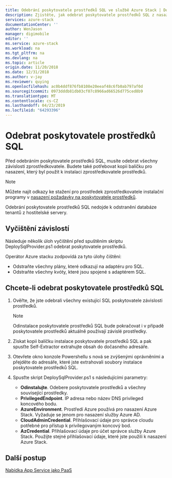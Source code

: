 ```yaml
---
title: Odebrání poskytovatele prostředků SQL ve službě Azure Stack | Dokumentace Microsoftu
description: Zjistěte, jak odebrat poskytovatele prostředků SQL z nasazení služby Azure Stack.
services: azure-stack
documentationCenter: ''
author: WenJason
manager: digimobile
editor: ''
ms.service: azure-stack
ms.workload: na
ms.tgt_pltfrm: na
ms.devlang: na
ms.topic: article
origin.date: 11/20/2018
ms.date: 12/31/2018
ms.author: v-jay
ms.reviewer: quying
ms.openlocfilehash: ac0b4ddf876fb8108e20eeaf48c6fb0ab797af0d
ms.sourcegitcommit: 0973dddb81db03cf07c8966ad66526d775ced8b9
ms.translationtype: MT
ms.contentlocale: cs-CZ
ms.lasthandoff: 04/23/2019
ms.locfileid: "64293396"
---
```

# <a name="remove-the-sql-resource-provider"></a>Odebrat poskytovatele prostředků SQL

Před odebráním poskytovatele prostředků SQL, musíte odebrat všechny závislosti zprostředkovatele. Budete také potřebovat kopii balíčku pro nasazení, který byl použit k instalaci zprostředkovatele prostředků.

> [!NOTE]
> Můžete najít odkazy ke stažení pro prostředek zprostředkovatele instalační programy v [nasazení požadavky na poskytovatele prostředků](./azure-stack-sql-resource-provider-deploy.md#prerequisites).

Odebrání poskytovatele prostředků SQL nedojde k odstranění databáze tenantů z hostitelské servery.

## <a name="dependency-cleanup"></a>Vyčištění závislostí

Následuje několik úloh vyčištění před spuštěním skriptu DeploySqlProvider.ps1 odebrat poskytovatele prostředků.

Operátor Azure stacku zodpovídá za tyto úlohy čištění:

* Odstraňte všechny plány, které odkazují na adaptéru pro SQL.
* Odstraňte všechny kvóty, které jsou spojené s adaptérem SQL.

## <a name="to-remove-the-sql-resource-provider"></a>Chcete-li odebrat poskytovatele prostředků SQL

1. Ověřte, že jste odebrali všechny existující SQL poskytovatele závislosti prostředků.

   > [!NOTE]
   > Odinstalace poskytovatele prostředků SQL bude pokračovat i v případě poskytovatele prostředků aktuálně používají závislé prostředky.
  
2. Získat kopii balíčku instalace poskytovatele prostředků SQL a pak spusťte Self-Extractor extrahujte obsah do dočasného adresáře.

3. Otevřete okno konzole Powershellu s nová se zvýšenými oprávněními a přejděte do adresáře, které jste extrahovali soubory instalace poskytovatele prostředků SQL.

4. Spusťte skript DeploySqlProvider.ps1 s následujícími parametry:

    * **Odinstalujte**. Odebere poskytovatele prostředků a všechny související prostředky.
    * **PrivilegedEndpoint**. IP adresa nebo název DNS privileged koncového bodu.
    * **AzureEnvironment**. Prostředí Azure používá pro nasazení Azure Stack. Vyžaduje se jenom pro nasazení služby Azure AD.
    * **CloudAdminCredential**. Přihlašovací údaje pro správce cloudu potřebné pro přístup k privilegovaným koncový bod.
    * **AzCredential**. Přihlašovací údaje pro účet správce služby Azure Stack. Použijte stejné přihlašovací údaje, které jste použili k nasazení Azure Stack.

## <a name="next-steps"></a>Další postup

[Nabídka App Service jako PaaS](azure-stack-app-service-overview.md)
